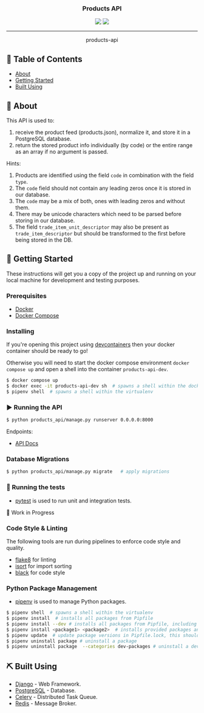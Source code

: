 <h3 align="center">Products API</h3>

<div align="center">
  <img src="https://img.shields.io/badge/status-active-success.svg" />
  <img src="https://img.shields.io/badge/python-3.13-blue" />
</div>

---

<p align="center">products-api
    <br> 
</p>

## 📝 Table of Contents
- [About](#about)
- [Getting Started](#getting-started)
- [Built Using](#built-using)

## 🧐 About <a name = "about"></a>
This API is used to:   
1. receive the product feed (products.json), normalize it, and store it in a PostgreSQL database.
2. return the stored product info individually (by code) or the entire range as an array if no argument is passed.


Hints:   
1. Products are identified using the field `code` in combination with the field `type`.    
2. The `code` field should not contain any leading zeros once it is stored in our database.     
3. The `code` may be a mix of both, ones with leading zeros and without them.    
4. There may be unicode characters which need to be parsed before storing in our database.    
5. The field `trade_item_unit_descriptor` may also be present as `trade_item_descriptor` but should be transformed to the first before being stored in the DB.

## 🏁 Getting Started <a name = "getting_started"></a>
These instructions will get you a copy of the project up and running on your local machine for development and testing purposes. 

### Prerequisites
 - [Docker](https://docs.docker.com/)
 - [Docker Compose](https://docs.docker.com/compose/)

### Installing
If you're opening this project using [devcontainers](https://containers.dev/) then your docker container should be ready to go!

Otherwise you will need to start the docker compose environment `docker compose up` and open a shell into the container `products-api-dev`.

```bash
$ docker compose up
$ docker exec -it products-api-dev sh  # spawns a shell within the docker container
$ pipenv shell  # spawns a shell within the virtualenv 
```

### ▶️ Running the API
```bash
$ python products_api/manage.py runserver 0.0.0.0:8000
```

Endpoints:
- [API Docs](http://localhost:8000/api/schema/swagger-ui/)


### Database Migrations
```bash
$ python products_api/manage.py migrate   # apply migrations
```

### 🧪 Running the tests <a name = "tests"></a>
- [pytest](https://docs.pytest.org/) is used to run unit and integration tests.   

🚧 Work in Progress

### Code Style & Linting
The following tools are run during pipelines to enforce code style and quality.

 - [flake8](https://flake8.pycqa.org/en/latest/) for linting
 - [isort](https://pycqa.github.io/isort/) for import sorting
 - [black](https://black.readthedocs.io/en/stable/) for code style

### Python Package Management
- [pipenv](https://pipenv.pypa.io/en/latest/) is used to manage Python packages. 

```bash
$ pipenv shell  # spawns a shell within the virtualenv
$ pipenv install  # installs all packages from Pipfile
$ pipenv install --dev # installs all packages from Pipfile, including dev dependencies
$ pipenv install <package1> <package2>  # installs provided packages and adds them to Pipfile
$ pipenv update  # update package versions in Pipfile.lock, this should be run frequently to keep packages up to date
$ pipenv uninstall package # uninstall a package 
$ pipenv uninstall package  --categories dev-packages # uninstall a dev package
```

## ⛏️ Built Using <a name = "built_using"></a>
- [Django](https://www.djangoproject.com/) - Web Framework.
- [PostgreSQL](https://www.postgresql.org/) - Database.
- [Celery](https://docs.celeryq.dev/en/stable/) - Distributed Task Queue.
- [Redis](https://redis.io/) - Message Broker.